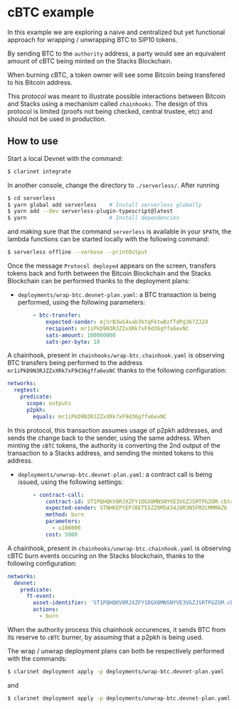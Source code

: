 # cBTC example

In this example we are exploring a naive and centralized but yet functional approach for wrapping / unwrapping BTC to SIP10 tokens.

By sending BTC to the `authority` address, a party would see an equivalent amount of cBTC being minted on the Stacks Blockchain.

When burning cBTC, a token owner will see some Bitcoin being transfered to his Bitcoin address.

This protocol was meant to illustrate possible interactions between Bitcoin and Stacks using a mechanism called `chainhooks`. The design of this protocol is limited (proofs not being checked, central trustee, etc) and should not be used in production. 

## How to use

Start a local Devnet with the command:

```bash
$ clarinet integrate
```

In another console, change the directory to `./serverless/`. After running

```bash
$ cd serverless
$ yarn global add serverless    # Install serverless globally
$ yarn add --dev serverless-plugin-typescript@latest
$ yarn                          # Install dependencies
```

and making sure that the command `serverless` is available in your `$PATH`, the lambda functions can be started locally with the following command:

```bash
$ serverless offline --verbose --printOutput
```

Once the message `Protocol deployed` appears on the screen, transfers tokens back and forth between the Bitcoin Blockchain and the Stacks Blockchain can be performed
thanks to the deployment plans:

- `deployments/wrap-btc.devnet-plan.yaml`: a BTC transaction is being performed, using the following parameters:
```yaml
        - btc-transfer:
            expected-sender: mjSrB3wS4xab3kYqFktwBzfTdPg367ZJ2d
            recipient: mr1iPkD9N3RJZZxXRk7xF9d36gffa6exNC
            sats-amount: 100000000
            sats-per-byte: 10
```
A chainhook, present in `chainhooks/wrap-btc.chainhook.yaml` is observing BTC transfers being performed to the address `mr1iPkD9N3RJZZxXRk7xF9d36gffa6exNC` thanks to the following configuration:
```yaml
networks:
  regtest:
    predicate:
      scope: outputs
      p2pkh:
        equals: mr1iPkD9N3RJZZxXRk7xF9d36gffa6exNC
```
In this protocol, this transaction assumes usage of p2pkh addresses, and sends the change back to the sender, using the same address. When minting the `cBTC` tokens, the authority is converting 
the 2nd output of the transaction to a Stacks address, and sending the minted tokens to this address.  

- `deployments/unwrap-btc.devnet-plan.yaml`: a contract call is being issued, using the following settings:
```yaml
        - contract-call:
            contract-id: ST1PQHQKV0RJXZFY1DGX8MNSNYVE3VGZJSRTPGZGM.cbtc-token
            expected-sender: STNHKEPYEPJ8ET55ZZ0M5A34J0R3N5FM2CMMMAZ6
            method: burn
            parameters:
              - u100000
            cost: 5960
```
A chainhook, present in `chainhooks/unwrap-btc.chainhook.yaml` is observing cBTC burn events occuring on the Stacks blockchain, thanks to the following configuration:
```yaml
networks:
  devnet:
    predicate:
      ft-event:
        asset-identifier: 'ST1PQHQKV0RJXZFY1DGX8MNSNYVE3VGZJSRTPGZGM.cbtc-token::cbtc'
        actions:
          - burn
```
When the authority process this chainhook occurences, it sends BTC from its reserve to `cBTC` burner, by assuming that a p2pkh is being used.

The wrap / unwrap deployment plans can both be respectively performed with the commands:

```bash
$ clarinet deployment apply -p deployments/wrap-btc.devnet-plan.yaml
```

and 

```bash
$ clarinet deployment apply -p deployments/unwrap-btc.devnet-plan.yaml
```

